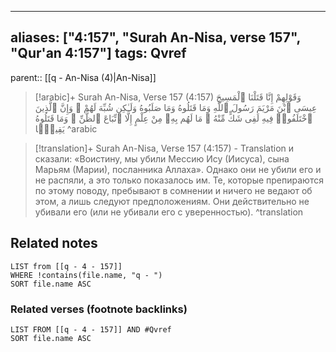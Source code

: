 
---
aliases: ["4:157", "Surah An-Nisa, verse 157", "Qur'an 4:157"]
tags: Qvref
---

parent:: [[q - An-Nisa (4)|An-Nisa]]

> [!arabic]+ Surah An-Nisa, Verse 157 (4:157)
> <span class="quran-arabic">وَقَوْلِهِمْ إِنَّا قَتَلْنَا ٱلْمَسِيحَ عِيسَى ٱبْنَ مَرْيَمَ رَسُولَ ٱللَّهِ وَمَا قَتَلُوهُ وَمَا صَلَبُوهُ وَلَـٰكِن شُبِّهَ لَهُمْ ۚ وَإِنَّ ٱلَّذِينَ ٱخْتَلَفُوا۟ فِيهِ لَفِى شَكٍّ مِّنْهُ ۚ مَا لَهُم بِهِۦ مِنْ عِلْمٍ إِلَّا ٱتِّبَاعَ ٱلظَّنِّ ۚ وَمَا قَتَلُوهُ يَقِينًۢا</span>
^arabic

> [!translation]+ Surah An-Nisa, Verse 157 (4:157) - Translation
> и сказали: «Воистину, мы убили Мессию Ису (Иисуса), сына Марьям (Марии), посланника Аллаха». Однако они не убили его и не распяли, а это только показалось им. Те, которые препираются по этому поводу, пребывают в сомнении и ничего не ведают об этом, а лишь следуют предположениям. Они действительно не убивали его (или не убивали его с уверенностью).
^translation



## Related notes
```dataview
LIST from [[q - 4 - 157]]
WHERE !contains(file.name, "q - ")
SORT file.name ASC
```

### Related verses (footnote backlinks)
```dataview
LIST FROM [[q - 4 - 157]] AND #Qvref
SORT file.name ASC
```

